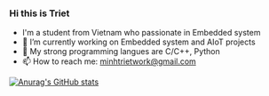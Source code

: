 ### Hi this is Triet
- I'm a student from Vietnam who passionate in Embedded system 
- 🔭 I’m currently working on Embedded system and AIoT projects
- 🌱 My strong programming langues are C/C++, Python
- 📫 How to reach me: minhtrietwork@gmail.com
  
[![Anurag's GitHub stats](https://github-readme-stats.vercel.app/api?username=trietmt9)](https://github.com/anuraghazra/github-readme-stats)
